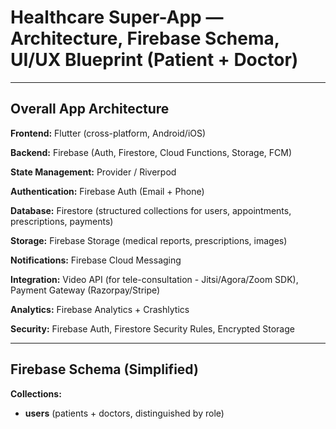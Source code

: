 # Healthcare Super-App — Architecture, Firebase Schema, UI/UX Blueprint (Patient + Doctor)

---

## Overall App Architecture

**Frontend:** Flutter (cross-platform, Android/iOS)

**Backend:** Firebase (Auth, Firestore, Cloud Functions, Storage, FCM)

**State Management:** Provider / Riverpod

**Authentication:** Firebase Auth (Email + Phone)

**Database:** Firestore (structured collections for users, appointments, prescriptions, payments)

**Storage:** Firebase Storage (medical reports, prescriptions, images)

**Notifications:** Firebase Cloud Messaging

**Integration:** Video API (for tele-consultation - Jitsi/Agora/Zoom SDK), Payment Gateway (Razorpay/Stripe)

**Analytics:** Firebase Analytics + Crashlytics

**Security:** Firebase Auth, Firestore Security Rules, Encrypted Storage

---

## Firebase Schema (Simplified)

**Collections:**

*   **users** (patients + doctors, distinguished by role)

